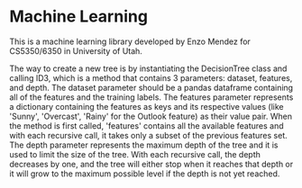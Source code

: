 # Machine Learning
This is a machine learning library developed by Enzo Mendez for CS5350/6350 in University of Utah.

The way to create a new tree is by instantiating the DecisionTree class and calling ID3, which is a method that contains 3 parameters: dataset, features, and depth. The dataset parameter should be a pandas dataframe containing all of the features and the training labels. The features parameter represents a dictionary containing the features as keys and its respective values (like 'Sunny', 'Overcast', 'Rainy' for the Outlook feature) as their value pair. When the method is first called, 'features' contains all the available features and with each recursive call, it takes only a subset of the previous features set. The depth parameter represents the maximum depth of the tree and it is used to limit the size of the tree. With each recursive call, the depth decreases by one, and the tree will either stop when it reaches that depth or it will grow to the maximum possible level if the depth is not yet reached. 
